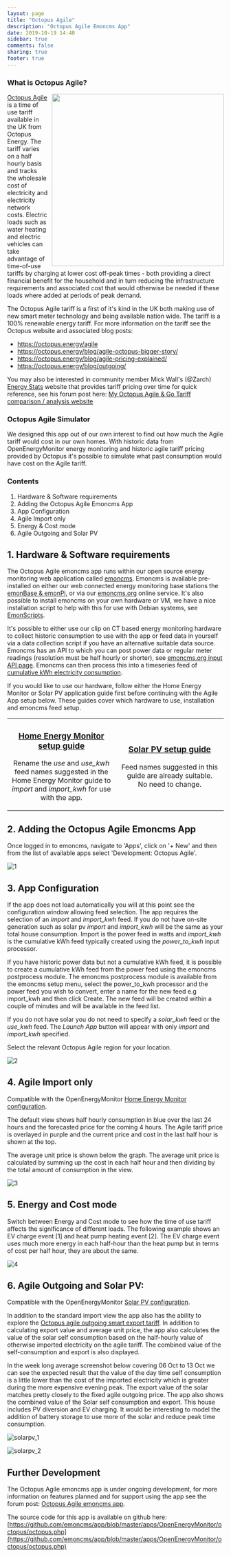 ```yaml
---
layout: page
title: "Octopus Agile"
description: "Octopus Agile Emoncms App"
date: 2019-10-19 14:40
sidebar: true
comments: false
sharing: true
footer: true
---
```


### What is Octopus Agile?

<img src="images/applications/agile/agile_app.png" style="width:400px; float:right; padding-left:10px">

[Octopus Agile](https://octopus.energy/agile/) is a time of use tariff available in the UK from Octopus Energy. The tariff varies on a half hourly basis and tracks the wholesale cost of electricity and electricity network costs. Electric loads such as water heating and electric vehicles can take advantage of time-of-use tariffs by charging at lower cost off-peak times - both providing a direct financial benefit for the household and in turn reducing the infrastructure requirements and associated cost that would otherwise be needed if these loads where added at periods of peak demand.

The Octopus Agile tariff is a first of it's kind in the UK both making use of new smart meter technology and being available nation wide. The tariff is a 100% renewable energy tariff. For more information on the tariff see the Octopus website and associated blog posts:

- https://octopus.energy/agile
- https://octopus.energy/blog/agile-octopus-bigger-story/
- https://octopus.energy/blog/agile-pricing-explained/
- https://octopus.energy/blog/outgoing/

You may also be interested in community member Mick Wall's (@Zarch) [Energy Stats](https://www.energy-stats.uk) website that provides tariff pricing over time for quick reference, see his forum post here: [My Octopus Agile & Go Tariff comparison / analysis website](https://community.openenergymonitor.org/t/my-octopus-agile-go-tariff-comparison-analysis-website/10987)

### Octopus Agile Simulator

We designed this app out of our own interest to find out how much the Agile tariff would cost in our own homes. With historic data from OpenEnergyMonitor energy monitoring and historic agile tariff pricing provided by Octopus it's possible to simulate what past consumption would have cost on the Agile tariff.

### Contents

1. Hardware & Software requirements
2. Adding the Octopus Agile Emoncms App
3. App Configuration
4. Agile Import only
5. Energy & Cost mode
6. Agile Outgoing and Solar PV

## 1. Hardware & Software requirements

The Octopus Agile emoncms app runs within our open source energy monitoring web application called [emoncms](https://github.com/emoncms/emoncms). Emoncms is available pre-installed on either our web connected energy monitoring base stations the [emonBase & emonPi](https://guide.openenergymonitor.org/setup/), or via our [emoncms.org](https://emoncms.org/) online service. It's also possible to install emoncms on your own hardware or VM, we have a nice installation script to help with this for use with Debian systems, see [EmonScripts](https://github.com/openenergymonitor/EmonScripts).

It's possible to either use our clip on CT based energy monitoring hardware to collect historic consumption to use with the app or feed data in yourself via a data collection script if you have an alternative suitable data source. Emoncms has an API to which you can post power data or regular meter readings (resolution must be half hourly or shorter), see [emoncms.org input API page](https://emoncms.org/site/api#input). Emoncms can then process this into a timeseries feed of [cumulative kWh electricity consumption](https://guide.openenergymonitor.org/setup/daily-kwh/).

If you would like to use our hardware, follow either the Home Energy Monitor or Solar PV application guide first before continuing with the Agile App setup below. These guides cover which hardware to use, installation and emoncms feed setup.

<table>
<tr><td style="width:50%; text-align:center">

<h3><a href="https://guide.openenergymonitor.org/applications/home-energy/">Home Energy Monitor setup guide</a></h3>

<p>Rename the <i>use</i> and <i>use_kwh</i> feed names suggested in the Home Energy Monitor guide to <i>import</i> and <i>import_kwh</i> for use with the app.</p>

</td><td style="width:50%; text-align:center">

<h3><a href="https://guide.openenergymonitor.org/applications/solar-pv/">Solar PV setup guide</a></h3>

<p>Feed names suggested in this guide are already suitable.<br>No need to change.</p>

</td></tr>
</table>

## 2. Adding the Octopus Agile Emoncms App

Once logged in to emoncms, navigate to 'Apps', click on '+ New' and then from the list of available apps select 'Development: Octopus Agile'.

![1](images/applications/agile/1.png)

## 3. App Configuration

If the app does not load automatically you will at this point see the configuration window allowing feed selection. The app requires the selection of an *import* and *import_kwh* feed. If you do not have on-site generation such as solar pv *import* and *import_kwh* will be the same as your total house consumption. Import is the power feed in watts and *import_kwh* is the cumulative kWh feed typically created using the *power_to_kwh* input processor.

If you have historic power data but not a cumulative kWh feed, it is possible to create a cumulative kWh feed from the power feed using the emoncms postprocess module. The emoncms postprocess module is available from the emoncms setup menu, select the power_to_kwh processor and the power feed you wish to convert, enter a name for the new feed e.g import_kwh and then click Create. The new feed will be created within a couple of minutes and will be available in the feed list.

If you do not have solar you do not need to specify a *solar_kwh* feed or the *use_kwh* feed. The *Launch App* button will appear with only *import* and *import_kwh* specified.

Select the relevant Octopus Agile region for your location.

![2](images/applications/agile/2.png)

## 4. Agile Import only

Compatible with the OpenEnergyMonitor [Home Energy Monitor configuration](https://guide.openenergymonitor.org/applications/home-energy/).

The default view shows half hourly consumption in blue over the last 24 hours and the forecasted price for the coming 4 hours. The Agile tariff price is overlayed in purple and the current price and cost in the last half hour is shown at the top. 

The average unit price is shown below the graph. The average unit price is calculated by summing up the cost in each half hour and then dividing by the total amount of consumption in the view.

![3](images/applications/agile/3.png)

## 5. Energy and Cost mode

Switch between Energy and Cost mode to see how the time of use tariff affects the significance of different loads. The following example shows an EV charge event [1] and heat pump heating event [2]. The EV charge event uses much more energy in each half-hour than the heat pump but in terms of cost per half hour, they are about the same.

![4](images/applications/agile/4.png)

## 6. Agile Outgoing and Solar PV:

Compatible with the OpenEnergyMonitor [Solar PV configuration](https://guide.openenergymonitor.org/applications/solar-pv/).

In addition to the standard import view the app also has the ability to explore the [Octopus agile outgoing smart export tariff](https://octopus.energy/blog/outgoing/). In addition to calculating export value and average unit price, the app also calculates the value of the solar self consumption based on the half-hourly value of otherwise imported electricity on the agile tariff. The combined value of the self-consumption and export is also displayed.

In the week long average screenshot below covering 06 Oct to 13 Oct we can see the expected result that the value of the day time self consumption is a little lower than the cost of the imported electricity which is greater during the more expensive evening peak. The export value of the solar matches pretty closely to the fixed agile outgoing price. The app also shows the combined value of the Solar self consumption and export. This house includes PV diversion and EV charging. It would be interesting to model the addition of battery storage to use more of the solar and reduce peak time consumption.

![solarpv_1](images/applications/agile/solarpv_1.png)

![solarpv_2](images/applications/agile/solarpv_2.png)

## Further Development

The Octopus Agile emoncms app is under ongoing development, for more information on features planned and for support using the app see the forum post: [Octopus Agile emoncms app](https://community.openenergymonitor.org/t/octopus-agile-emoncms-app/11767). 

The source code for this app is available on github here:<br>[https://github.com/emoncms/app/blob/master/apps/OpenEnergyMonitor/octopus/octopus.php](https://github.com/emoncms/app/blob/master/apps/OpenEnergyMonitor/octopus/octopus.php)
